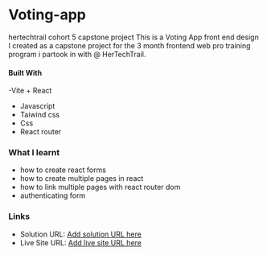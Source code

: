 # Voting-app
hertechtrail cohort 5 capstone project
 This is a Voting App front end design I created as a capstone project for the 3 month frontend web pro training program i partook in with @ HerTechTrail.
 
 #### Built With
 -Vite + React
 - Javascript
 - Taiwind css
 - Css
 - React router
 
 ### What I learnt
 - how to create react forms
 - how to create multiple pages in react
 - how to link multiple pages with react router dom
 - authenticating form
 
 ### Links
 - Solution URL: [Add solution URL here](https://your-solution-url.com)
- Live Site URL: [Add live site URL here](https://your-live-site-url.com)
